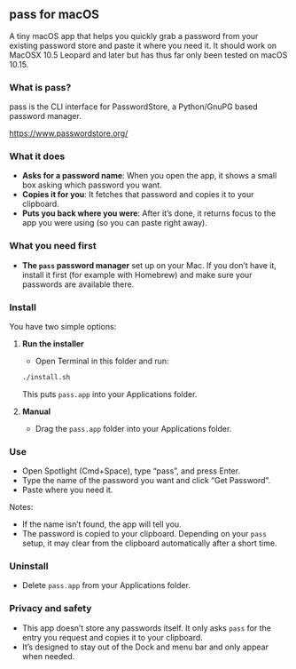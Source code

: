 ## pass for macOS

A tiny macOS app that helps you quickly grab a password from your existing password store and paste it where you need it. It should work on MacOSX 10.5 Leopard and later but has thus far only been tested on macOS 10.15.

### What is pass?

pass is the CLI interface for PasswordStore, a Python/GnuPG based password manager.

https://www.passwordstore.org/

### What it does
- **Asks for a password name**: When you open the app, it shows a small box asking which password you want.
- **Copies it for you**: It fetches that password and copies it to your clipboard.
- **Puts you back where you were**: After it’s done, it returns focus to the app you were using (so you can paste right away).

### What you need first
- **The `pass` password manager** set up on your Mac. If you don’t have it, install it first (for example with Homebrew) and make sure your passwords are available there.

### Install
You have two simple options:

1) **Run the installer**
   - Open Terminal in this folder and run:
   ```bash
   ./install.sh
   ```
   This puts `pass.app` into your Applications folder.

2) **Manual**
   - Drag the `pass.app` folder into your Applications folder.

### Use
- Open Spotlight (Cmd+Space), type “pass”, and press Enter.
- Type the name of the password you want and click “Get Password”.
- Paste where you need it.

Notes:
- If the name isn’t found, the app will tell you.
- The password is copied to your clipboard. Depending on your `pass` setup, it may clear from the clipboard automatically after a short time.

### Uninstall
- Delete `pass.app` from your Applications folder.

### Privacy and safety
- This app doesn’t store any passwords itself. It only asks `pass` for the entry you request and copies it to your clipboard.
- It’s designed to stay out of the Dock and menu bar and only appear when needed.


